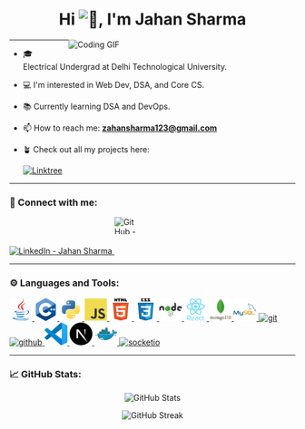 <h1 align="center">
  Hi <img src="https://media.giphy.com/media/hvRJCLFzcasrR4ia7z/giphy.gif" width="25px" alt="👋">, I'm Jahan Sharma
</h1>

<img align="right" alt="Coding GIF" width="400" 
     src="https://media.giphy.com/media/ZVik7pBtu9dNS/giphy.gif" 
     style="margin-bottom: 20px;" />
     
---

- 🎓 Electrical Undergrad at Delhi Technological University.

- 💻 I'm interested in Web Dev, DSA, and Core CS.
  
- 📚 Currently learning DSA and DevOps.
  
- 📫 How to reach me: **zahansharma123@gmail.com**
  
- 🪴 Check out all my projects here:
  
  [![Linktree](https://img.shields.io/badge/Portfolio-Linktree-green?style=for-the-badge&logo=linktree)](https://linktr.ee/Zahanboi)

---

### 🔗 Connect with me:

<p align="left">
  <a href="https://www.linkedin.com/in/jahansharma" target="_blank" rel="noreferrer">
    <img src="https://raw.githubusercontent.com/rahuldkjain/github-profile-readme-generator/master/src/images/icons/Social/linked-in-alt.svg" alt="LinkedIn - Jahan Sharma" height="30" width="40" />
  </a>
<a href="https://github.com/Zahanboi" target="_blank" rel="noreferrer">
  <img 
    src="https://uxwing.com/wp-content/themes/uxwing/download/brands-and-social-media/github-white-icon.png" 
    alt="GitHub - Zahanboi" 
    height="30" 
    width="40" 
    style="display: inline-block;" 
  />
</a>




</p>


---

### ⚙️ Languages and Tools:

<p align="left">
  <a href="https://www.java.com/" target="_blank" rel="noreferrer">
    <img src="https://raw.githubusercontent.com/devicons/devicon/master/icons/java/java-original.svg" alt="java" width="40" height="40"/>
  </a>
  <a href="https://www.w3schools.com/cpp/" target="_blank" rel="noreferrer">
    <img src="https://raw.githubusercontent.com/devicons/devicon/master/icons/cplusplus/cplusplus-original.svg" alt="cplusplus" width="40" height="40"/>
  </a>
  <a href="https://www.python.org" target="_blank" rel="noreferrer">
    <img src="https://raw.githubusercontent.com/devicons/devicon/master/icons/python/python-original.svg" alt="python" width="40" height="40"/>
  </a>
  <a href="https://developer.mozilla.org/en-US/docs/Web/JavaScript" target="_blank" rel="noreferrer">
    <img src="https://raw.githubusercontent.com/devicons/devicon/master/icons/javascript/javascript-original.svg" alt="javascript" width="40" height="40"/>
  </a>
  <a href="https://www.w3.org/html/" target="_blank" rel="noreferrer">
    <img src="https://raw.githubusercontent.com/devicons/devicon/master/icons/html5/html5-original-wordmark.svg" alt="html5" width="40" height="40"/>
  </a>
  <a href="https://www.w3schools.com/css/" target="_blank" rel="noreferrer">
    <img src="https://raw.githubusercontent.com/devicons/devicon/master/icons/css3/css3-original-wordmark.svg" alt="css3" width="40" height="40"/>
  </a>
  <a href="https://nodejs.org" target="_blank" rel="noreferrer">
    <img src="https://raw.githubusercontent.com/devicons/devicon/master/icons/nodejs/nodejs-original-wordmark.svg" alt="nodejs" width="40" height="40"/>
  </a>
  <a href="https://reactjs.org/" target="_blank" rel="noreferrer">
    <img src="https://raw.githubusercontent.com/devicons/devicon/master/icons/react/react-original-wordmark.svg" alt="react" width="40" height="40"/>
  </a>
  <a href="https://www.mongodb.com/" target="_blank" rel="noreferrer">
    <img src="https://raw.githubusercontent.com/devicons/devicon/master/icons/mongodb/mongodb-original-wordmark.svg" alt="mongodb" width="40" height="40"/>
  </a>
  <a href="https://www.mysql.com/" target="_blank" rel="noreferrer">
    <img src="https://raw.githubusercontent.com/devicons/devicon/master/icons/mysql/mysql-original-wordmark.svg" alt="mysql" width="40" height="40"/>
  </a>
  <a href="https://git-scm.com/" target="_blank" rel="noreferrer">
    <img src="https://www.vectorlogo.zone/logos/git-scm/git-scm-icon.svg" alt="git" width="40" height="40"/>
  </a>
  <a href="https://github.com/" target="_blank" rel="noreferrer">
    <img src="https://uxwing.com/wp-content/themes/uxwing/download/brands-and-social-media/github-white-icon.png" alt="github" width="40" height="40"/>
  </a>
  <a href="https://code.visualstudio.com/" target="_blank" rel="noreferrer">
    <img src="https://raw.githubusercontent.com/devicons/devicon/master/icons/vscode/vscode-original.svg" alt="vscode" width="40" height="40"/>
  </a>
  <a href="https://nextjs.org/" target="_blank" rel="noreferrer">
    <img src="https://raw.githubusercontent.com/devicons/devicon/master/icons/nextjs/nextjs-original.svg" alt="nextjs" width="40" height="40"/>
  </a>
  <a href="https://www.docker.com/" target="_blank" rel="noreferrer">
    <img src="https://raw.githubusercontent.com/devicons/devicon/master/icons/docker/docker-original.svg" alt="docker" width="40" height="40"/>
  </a>
  <a href="https://socket.io/" target="_blank" rel="noreferrer">
    <img src="https://avatars.githubusercontent.com/u/10566080?v=4" alt="socketio" width="40" height="40"/>
  </a>
</p>


---

### 📈 GitHub Stats:

<p align="center">
  <img src="https://github-readme-stats.vercel.app/api?username=Zahanboi&show_icons=true&theme=radical" alt="GitHub Stats" />
</p>
<p align="center">
  <img src="https://github-readme-streak-stats.herokuapp.com/?user=Zahanboi&theme=radical" alt="GitHub Streak" />
</p>
